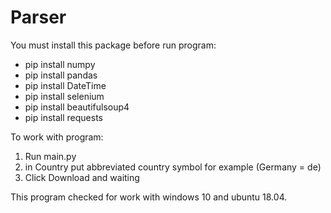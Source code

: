Parser 
==========
You must install this package before run program: 
-   pip install numpy
-   pip install pandas
-   pip install DateTime
-   pip install selenium 
-   pip install beautifulsoup4
-   pip install requests

To work with program:
1. Run main.py
2. in Country put abbreviated country symbol for example (Germany = de)
3. Click Download and waiting

This program checked for work with windows 10 and ubuntu 18.04.
